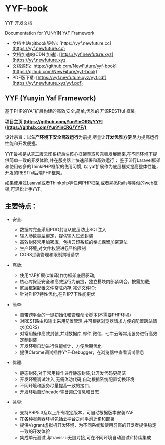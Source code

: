 YYF-book
==========
YYF 开发文档

Documentation for YUNYIN YAF Framework

* 文档主站(gitbook服务): [https://yyf.newfuture.cc](https://yyf.newfuture.cc)
* 文档加速站(CDN 加速): [https://yyf.newfuture.xyz](https://yyf.newfuture.xyz)
* 文档源码: [https://github.com/NewFuture/yyf-book](https://github.com/NewFuture/yyf-book)
* PDF版下载: [https://yyf.newfuture.xyz/yyf.pdf](https://yyf.newfuture.xyz/yyf.pdf)

YYF (Yunyin Yaf Framework)
---------------------------

基于PHP的YAF扩展构建的高效,安全,简单,优雅的 开源RESTful 框架。

**项目主页 [https://github.com/YunYinORG/YYF](https://github.com/YunYinORG/YYF/)**

设计宗旨：以**生产环境下安全高效运行**为前提,尽量让**开发优雅方便**,尽力提高运行性能和开发便捷。

YYF最初是从第二版云印系统后端核心框架萃取和完善发展而来,在不同环境下提供简单一致的开发体验,并在服务器上快速部署和高效运行；
鉴于流行Laravel框架和使用较多的ThinkPHP框架的使用习惯, 以 yaf扩展作为底层框架提高整体性能，开发的RESTful后端PHP框架。


如果使用过Laraval或者Thinkphp等任何PHP框架,或者熟悉Rails等类似的web框架,可轻松上手YYF。

主要特点：
---------
* 安全: 
    - 数据库完全采用PDO封装从底层防止SQL注入
    - 输入参数类型绑定，提供输入过滤封装
    - 高效封装常用加密库，包括云印系统的格式保留加密算法
    - 生产环境,对文件权限进行严格限制
    - CORS封装管理和限制跨域请求

* 高效: 
    - 使用YAF扩展(c编译)作为框架底层驱动;
    - 核心库保证安全和高效运行为前提，独立模块内部紧耦合，按需加载;
    - 底层框架配置文件常驻内存,减少文件IO;
    - 针对PHP7特性优化,在PHP7下性能更优

* 简单:
    - 自带跨平台的一键初始化和管理命令脚本(不需要PHP环境)
    - 对REST路由和输出采用配置管理,并可根据浏览器请求方便的配置跨站请求(CORS)
    - 对常用操作高效封装,并对数据库,邮件,微信，七牛云等常用服务进行高效定制封装
    - 开发环境自动进行性能统计，方便后期优化
    - 提供Chrome调试插件YYF-Debugger，在浏览器中查看调试信息
    
* 优雅:
    - 静态封装,对于常用操作进行静态封装,让开发代码更简洁
    - 开发环境调试注入,无需改动代码,自动根据系统配置切换环境
    - 不同环境和服务尽量提高一致的接口，
    - 开发环境自动header输出调试信息和日志

* 兼容: 
    - 支持PHP5.3及以上所有稳定版本，可自动根据版本安装YAF
    - 在各种服务器环境包括云平台之间平滑迁移和部署
    - 提供Vagrant虚拟机开发环境，为不同系统和使用习惯的开发者提供稳定一致的开发体验
    - 集成单元测试,与travis-ci无缝对接,可在不同环境自动测试和持续集成